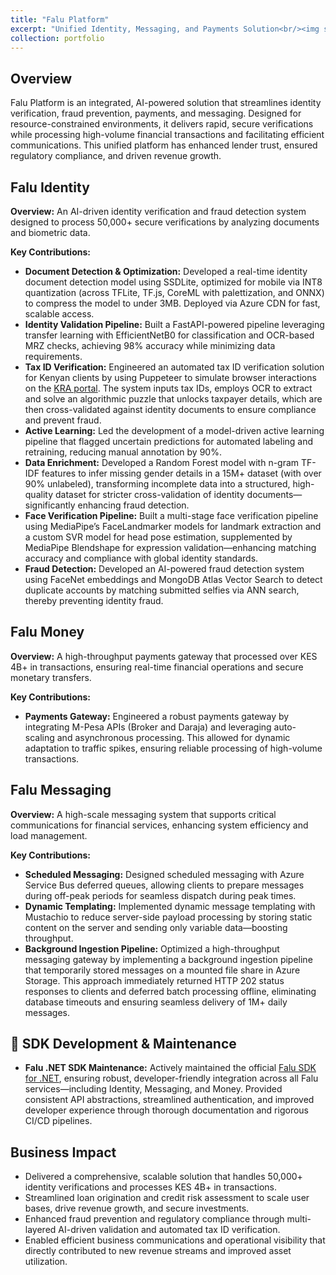 ```yaml
---
title: "Falu Platform"
excerpt: "Unified Identity, Messaging, and Payments Solution<br/><img src='/images/falu.png'>"
collection: portfolio
---
```


## Overview

Falu Platform is an integrated, AI-powered solution that streamlines identity verification, fraud prevention, payments, and messaging. Designed for resource-constrained environments, it delivers rapid, secure verifications while processing high-volume financial transactions and facilitating efficient communications. This unified platform has enhanced lender trust, ensured regulatory compliance, and driven revenue growth.

## Falu Identity

**Overview:**
An AI-driven identity verification and fraud detection system designed to process 50,000+ secure verifications by analyzing documents and biometric data.

**Key Contributions:**

- **Document Detection & Optimization:**
  Developed a real-time identity document detection model using SSDLite, optimized for mobile via INT8 quantization (across TFLite, TF.js, CoreML with palettization, and ONNX) to compress the model to under 3MB. Deployed via Azure CDN for fast, scalable access.
- **Identity Validation Pipeline:**
  Built a FastAPI-powered pipeline leveraging transfer learning with EfficientNetB0 for classification and OCR-based MRZ checks, achieving 98% accuracy while minimizing data requirements.
- **Tax ID Verification:**
  Engineered an automated tax ID verification solution for Kenyan clients by using Puppeteer to simulate browser interactions on the [KRA portal](https://itax.kra.go.ke/KRA-Portal/pinChecker.htm). The system inputs tax IDs, employs OCR to extract and solve an algorithmic puzzle that unlocks taxpayer details, which are then cross-validated against identity documents to ensure compliance and prevent fraud.
- **Active Learning:**
  Led the development of a model-driven active learning pipeline that flagged uncertain predictions for automated labeling and retraining, reducing manual annotation by 90%.
- **Data Enrichment:**
  Developed a Random Forest model with n-gram TF-IDF features to infer missing gender details in a 15M+ dataset (with over 90% unlabeled), transforming incomplete data into a structured, high-quality dataset for stricter cross-validation of identity documents—significantly enhancing fraud detection.
- **Face Verification Pipeline:**
  Built a multi-stage face verification pipeline using MediaPipe’s FaceLandmarker models for landmark extraction and a custom SVR model for head pose estimation, supplemented by MediaPipe Blendshape for expression validation—enhancing matching accuracy and compliance with global identity standards.
- **Fraud Detection:**
  Developed an AI-powered fraud detection system using FaceNet embeddings and MongoDB Atlas Vector Search to detect duplicate accounts by matching submitted selfies via ANN search, thereby preventing identity fraud.

## Falu Money

**Overview:**
A high-throughput payments gateway that processed over KES 4B+ in transactions, ensuring real-time financial operations and secure monetary transfers.

**Key Contributions:**

- **Payments Gateway:**
  Engineered a robust payments gateway by integrating M-Pesa APIs (Broker and Daraja) and leveraging auto-scaling and asynchronous processing. This allowed for dynamic adaptation to traffic spikes, ensuring reliable processing of high-volume transactions.

## Falu Messaging

**Overview:**
A high-scale messaging system that supports critical communications for financial services, enhancing system efficiency and load management.

**Key Contributions:**

- **Scheduled Messaging:**
  Designed scheduled messaging with Azure Service Bus deferred queues, allowing clients to prepare messages during off-peak periods for seamless dispatch during peak times.
- **Dynamic Templating:**
  Implemented dynamic message templating with Mustachio to reduce server-side payload processing by storing static content on the server and sending only variable data—boosting throughput.
- **Background Ingestion Pipeline:**
  Optimized a high-throughput messaging gateway by implementing a background ingestion pipeline that temporarily stored messages on a mounted file share in Azure Storage. This approach immediately returned HTTP 202 status responses to clients and deferred batch processing offline, eliminating database timeouts and ensuring seamless delivery of 1M+ daily messages.

## 🧰 SDK Development & Maintenance

- **Falu .NET SDK Maintenance:**
  Actively maintained the official [Falu SDK for .NET](https://github.com/faluapp/falu-dotnet), ensuring robust, developer-friendly integration across all Falu services—including Identity, Messaging, and Money. Provided consistent API abstractions, streamlined authentication, and improved developer experience through thorough documentation and rigorous CI/CD pipelines.

## Business Impact

- Delivered a comprehensive, scalable solution that handles 50,000+ identity verifications and processes KES 4B+ in transactions.
- Streamlined loan origination and credit risk assessment to scale user bases, drive revenue growth, and secure investments.
- Enhanced fraud prevention and regulatory compliance through multi-layered AI-driven validation and automated tax ID verification.
- Enabled efficient business communications and operational visibility that directly contributed to new revenue streams and improved asset utilization.
